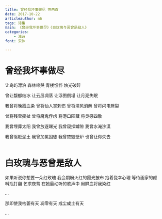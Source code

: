 ```yaml
---
title: 曾经我坏事做尽 等两首
date: 2017-10-22
articleauthor: m6
tags: 诗集
main: 《曾经我坏事做尽》《白玫瑰与恶曾是敌人》
categories:
    - 浊诗
font: 宋体

---
```


# 曾经我坏事做尽
让岛屿漂泊
森林啼哭
青楼憔悴
烛光破碎
<br/>

曾让馥郁结冰
让云层凋落
让浮图倒塌
让月亮失眠
<br/>

我曾将晚霞血染
曾将仙人掌刺伤
曾将清风消解
曾将闪电劈裂
<br/>

曾将残雪撕扯
曾将魔鬼俘虏
将港口匿藏
将灵感四散
<br/>

我曾埋葬太阳
我曾放逐曙光
我曾窥探罅隙
我曾水淹沙漠
<br/>

我曾驱赶泥土
我曾加冕囚徒
我曾焚毁壁炉
也曾让你失去
<br/><br/>

# 白玫瑰与恶曾是敌人
如果听说你想要一朵红玫瑰
我会期盼火红的霞光披布
抱着侥幸心理
等待画家的颜料瓶打翻
乞求夜莺
在她最动听的歌声中
用鲜血将我染红
<br/>

...
<br/>

那即使我枯萎有天
凋零有天
成尘成土有天
<br/>

...
